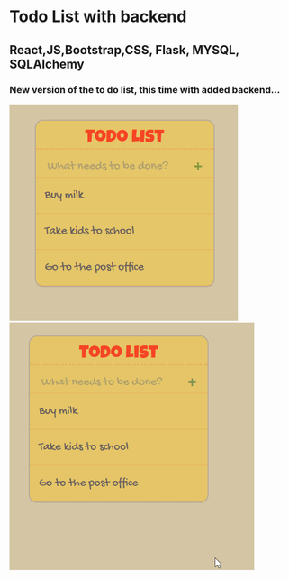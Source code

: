 # Todo List with backend

## React,JS,Bootstrap,CSS, Flask, MYSQL, SQLAlchemy

### New version of the to do list, this time with added backend...

![Screenshot](./screenshot.png)
![Alt Text](./todo.gif)
